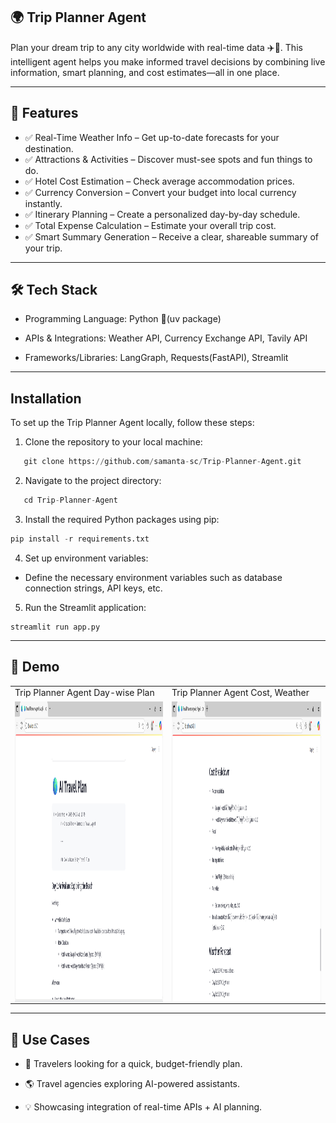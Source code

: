 ## 🌍 Trip Planner Agent

Plan your dream trip to any city worldwide with real-time data ✈️🌆.
This intelligent agent helps you make informed travel decisions by combining live information, smart planning, and cost estimates—all in one place.

---

## 🚀 Features

- ✅ Real-Time Weather Info – Get up-to-date forecasts for your destination.
- ✅ Attractions & Activities – Discover must-see spots and fun things to do.
- ✅ Hotel Cost Estimation – Check average accommodation prices.
- ✅ Currency Conversion – Convert your budget into local currency instantly.
- ✅ Itinerary Planning – Create a personalized day-by-day schedule.
- ✅ Total Expense Calculation – Estimate your overall trip cost.
- ✅ Smart Summary Generation – Receive a clear, shareable summary of your trip.

---

## 🛠️ Tech Stack

- Programming Language: Python 🐍(uv package)

- APIs & Integrations: Weather API, Currency Exchange API, Tavily API

- Frameworks/Libraries: LangGraph, Requests(FastAPI), Streamlit

---

## Installation
To set up the Trip Planner Agent locally, follow these steps:

1. Clone the repository to your local machine:
```python
   git clone https://github.com/samanta-sc/Trip-Planner-Agent.git
```
2. Navigate to the project directory:
```python
   cd Trip-Planner-Agent
```
3. Install the required Python packages using pip:
```python
pip install -r requirements.txt
```
4. Set up environment variables:
  - Define the necessary environment variables such as database connection strings, API keys, etc.
5. Run the Streamlit application:
```
streamlit run app.py
```

---

## 📸 Demo

<table>
  <tr>
    <td>Trip Planner Agent Day-wise Plan</td>
     <td>Trip Planner Agent Cost, Weather</td>
  </tr>
  <tr>
    <td><img align="left" src="resources/Screenshot (24).png" width=350 height=480></td>
    <td><img align="left" src="resources/Screenshot (25).png" width=350 height=480></td>
  </tr>
 </table>

 ---

## 🎯 Use Cases
- 🧳 Travelers looking for a quick, budget-friendly plan.

- 🌎 Travel agencies exploring AI-powered assistants.

- 💡 Showcasing integration of real-time APIs + AI planning.
